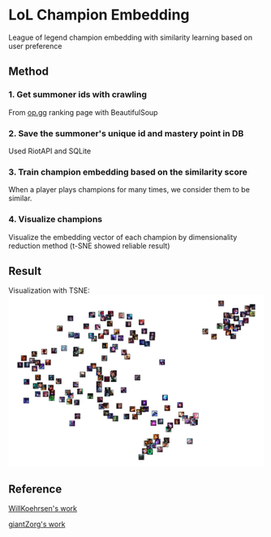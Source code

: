 # LoL Champion Embedding

League of legend champion embedding with similarity learning based on user preference

## Method
### 1. Get summoner ids with crawling

From [op.gg](https://op.gg/leaderboards/tier/) ranking page with BeautifulSoup

### 2. Save the summoner's unique id and mastery point in DB

Used RiotAPI and SQLite

### 3. Train champion embedding based on the similarity score

When a player plays champions for many times, we consider them to be similar.

### 4. Visualize champions

Visualize the embedding vector of each champion by dimensionality reduction method (t-SNE showed reliable result)

## Result

Visualization with TSNE:
![champion_clustering_tsnr_kr](./result/champion_clustering_tsne_kr.png)

## Reference

[WillKoehrsen's work](https://github.com/WillKoehrsen/wikipedia-data-science/blob/master/notebooks/Book%20Recommendation%20System.ipynb)

[giantZorg's work](https://github.com/giantZorg/Lol_champion_embeddings)
